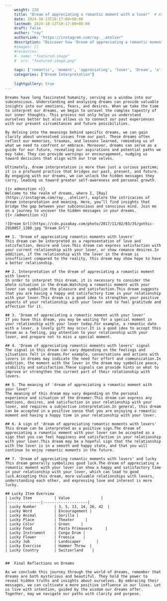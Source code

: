 ```yaml
---
    weight: 220
    title: "Dream of appreciating a romantic moment with a lover"  # Assuming 'title' column exists
    date: 2024-10-13T10:17:00+08:00
    lastmod: 2024-10-13T10:17:00+08:00
    draft: false
    author: "ray"
    authorLink: "https://instagram.com/ray._.atelier"
    description: "Discover how 'Dream of appreciating a romantic moment with a lover' can interpret your future and uncover its significant meanings in your life."
    #images: []
    #resources:
    #- name: "featured-image"
    #  src: "featured-image.png"
    
    tags: ['romantic', 'moment', 'appreciating', 'lover', 'Dream', 'a', 'of', 'with']
    categories: ["Dream Interpretation"]
    
    lightgallery: true
---
```

    
    Dreams have long fascinated humanity, serving as a window into our subconscious. Understanding and analyzing dreams can provide valuable insights into our emotions, fears, and desires. When we take the time to interpret our dreams, we begin to unravel the complex tapestry of our inner thoughts. This process not only helps us understand ourselves better but also allows us to connect our past experiences with our present circumstances and future possibilities.
    
    By delving into the meanings behind specific dreams, we can gain clarity about unresolved issues from our past. These dreams often reflect our memories, traumas, and lessons learned, reminding us of what we need to confront or embrace. Moreover, dreams can serve as a guide for our future, revealing our aspirations and potential paths we may take. They can provide warnings or encouragement, nudging us toward decisions that align with our true selves.
    
    Ultimately, dream interpretation is more than just a curious pastime; it is a profound practice that bridges our past, present, and future. By engaging with our dreams, we can unlock the hidden messages they carry, leading us toward greater self-awareness and personal growth.
    
    {{< admonition >}}
    Welcome to the realm of dreams, where I, [Ray](https://instagram.com/ray._.atelier), explore the intricacies of dream interpretation and meaning. Here, you’ll find insights that bridge the gap between your subconscious and conscious mind. Join me on a journey to uncover the hidden messages in your dreams.
    {{< /admonition >}}
    
    ![Dream Grl](https://cdn.pixabay.com/photo/2017/11/02/03/35/gothic-2910057_1280.jpg "Dream Grl")
    
    ## 1. 'Dream of appreciating romantic moments with lovers'
    This dream can be interpreted as a representation of love and satisfaction, desire and love.This dream can express satisfaction with your current relationship with your lover, or show romance desires.In addition, if the relationship with the lover in the dream is insufficient compared to the reality, this dream may show hope to have a better relationship.
    
    ## 2. Interpretation of the dream of appreciating a romantic moment with lovers
    In order to interpret this dream, it is necessary to consider the whole situation in the dream.Watching a romantic moment with your lover can symbolize the pleasure and satisfaction.This dream suggests that you are having a happy and satisfactory time in your relationship with your lover.This dream is a good idea to strengthen your positive aspects of your relationship with your lover and to feel gratitude and affection for it.
    
    ## 3. 'Dream of appreciating a romantic moment with your lover'
    If you have this dream, you may be waiting for a special moment in your relationship with your lover today.For example, a romantic date with a lover, a lovely gift may occur.It is a good idea to accept this dream as a feeling, pay attention to your relationship with your lover, and prepare not to miss a special moment.
    
    ## 4. 'Dream of appreciating romantic moments with lovers' signal
    The signal in this dream can vary depending on the feelings and situations felt in dreams.For example, conversations and actions with lovers in dreams may indicate the need for effort and communication.In addition, the moment with the lover in the dream may symbolize peace, stability and satisfaction.These signals can provide hints on what to improve or strengthen the current part of their relationship with lovers.
    
    ## 5. The meaning of 'dream of appreciating a romantic moment with your lover'
    The meaning of this dream may vary depending on the personal experience and situation of the dreamer.This dream can express any emotions, desires, and satisfaction in your relationship with your lover, and requires a subjective interpretation.In general, this dream can be accepted in a positive sense that you are enjoying a romantic moment and having a happy time in your relationship with your lover.
    
    ## 6. A sign of 'dream of appreciating romantic moments with lovers'
    This dream can be interpreted as a positive sign.The dream of appreciating a romantic moment with your lover can be accepted as a sign that you can feel happiness and satisfaction in your relationship with your lover.This dream may be a hopeful sign that the relationship with the lover is in a smooth and happy state, and that you will continue to enjoy romantic moments in the future.
    
    ## 7. 'Dream of appreciating romantic moments with lovers' and lucky
    This dream generally symbolizes good luck.The dream of appreciating a romantic moment with your lover can show a happy and satisfactory time in your relationship with your lover, which can lead to good luck.Accepting this dream, more valuable relationships with lovers, understanding each other, and expressing love and interest is more lucky.
    
    ## Lucky Item Overview
    | Lucky Item          | Value              |
    |---------------|--------------------|
    | Lucky Number        | 3, 5, 13, 14, 26, 42  |
    | Lucky Word          | Encouragement |
    | Lucky Animal        | Gorilla |
    | Lucky Place         | Theater     |
    | Lucky Color         | Green     |
    | Lucky Food          | Pasta Primavera      |
    | Lucky Instrument    | Conga Drum |
    | Lucky Flower        | Freesia    |
    | Lucky Job           | Landscaper       |
    | Lucky Exercise      | Hammer Throw  |
    | Lucky Country       | Switzerland    |
    
    
    ##  Final Reflections on Dreams
    
    As we conclude this journey through the world of dreams, remember that dreams are both mysterious and beautiful. They hold the power to reveal hidden truths and insights about ourselves. By embracing their messages, we can cultivate a more positive influence in our lives. Let us live with intention, guided by the wisdom our dreams offer. Together, may we navigate our paths with clarity and purpose.
    